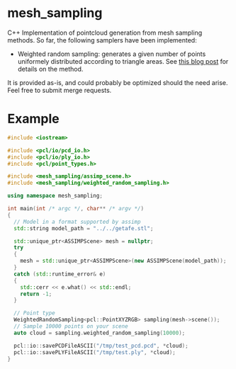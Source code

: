 mesh_sampling
==

C++ Implementation of pointcloud generation from mesh sampling methods.
So far, the following samplers have been implemented:

- Weighted random sampling: generates a given number of points uniformely distributed according to triangle areas.
  See [this blog post](https://medium.com/@daviddelaiglesiacastro/3f-point-cloud-generation-from-3f-triangular-mesh-bbb602ecf238) for details on the method.

It is provided as-is, and could probably be optimized should the need arise. Feel free to submit merge requests. 


Example
==

```cpp
#include <iostream>

#include <pcl/io/pcd_io.h>
#include <pcl/io/ply_io.h>
#include <pcl/point_types.h>

#include <mesh_sampling/assimp_scene.h>
#include <mesh_sampling/weighted_random_sampling.h>

using namespace mesh_sampling;

int main(int /* argc */, char** /* argv */)
{
  // Model in a format supported by assimp
  std::string model_path = "../../getafe.stl";

  std::unique_ptr<ASSIMPScene> mesh = nullptr;
  try
  {
    mesh = std::unique_ptr<ASSIMPScene>(new ASSIMPScene(model_path));
  }
  catch (std::runtime_error& e)
  {
    std::cerr << e.what() << std::endl;
    return -1;
  }

  // Point type
  WeightedRandomSampling<pcl::PointXYZRGB> sampling(mesh->scene());
  // Sample 10000 points on your scene
  auto cloud = sampling.weighted_random_sampling(10000);

  pcl::io::savePCDFileASCII("/tmp/test_pcd.pcd", *cloud);
  pcl::io::savePLYFileASCII("/tmp/test.ply", *cloud);
}
```
